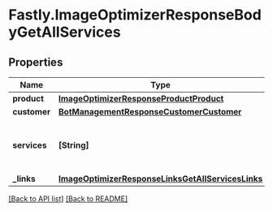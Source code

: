 # Fastly.ImageOptimizerResponseBodyGetAllServices

## Properties

Name | Type | Description | Notes
------------ | ------------- | ------------- | -------------
**product** | [**ImageOptimizerResponseProductProduct**](ImageOptimizerResponseProductProduct.md) |  | [optional] 
**customer** | [**BotManagementResponseCustomerCustomer**](BotManagementResponseCustomerCustomer.md) |  | [optional] 
**services** | **[String]** | A list of services with Image Optimizer enabled. | [optional] 
**_links** | [**ImageOptimizerResponseLinksGetAllServicesLinks**](ImageOptimizerResponseLinksGetAllServicesLinks.md) |  | [optional] 


[[Back to API list]](../../README.md#endpoints) [[Back to README]](../../README.md)
